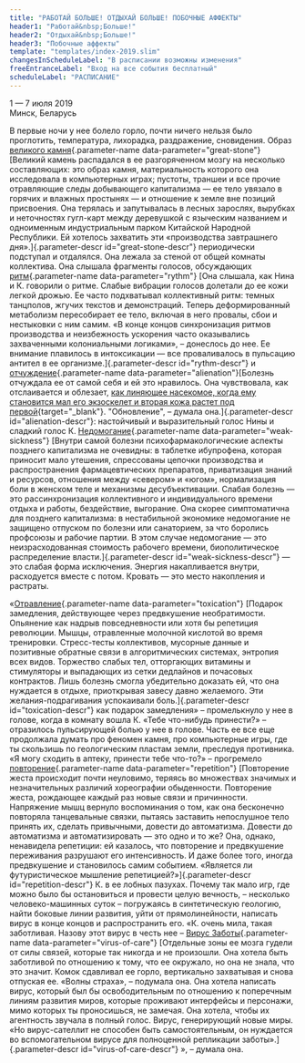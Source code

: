 ```yaml
---
title: "РАБОТАЙ БОЛЬШЕ! ОТДЫХАЙ БОЛЬШЕ! ПОБОЧНЫЕ АФФЕКТЫ"
header1: "Работай&nbsp;Больше!"
header2: "Отдыхай&nbsp;Больше!"
header3: "Побочные аффекты"
template: "templates/index-2019.slim" 
changesInScheduleLabel: "В расписании возможны изменения"
freeEntranceLabel: "Вход на все события бесплатный"
scheduleLabel: "РАСПИСАНИЕ"
---
```


1 &mdash; 7 июля 2019  
Минск, Беларусь

В первые ночи у нее болело горло, почти ничего нельзя было проглотить, температура, лихорадка, раздражение, сновидения. Образ [великого камня](#){.parameter-name data-parameter="great-stone"}
[Великий камень распадался в ее разгоряченном мозгу на несколько составляющих: это образ камня, материальность которого она исследовала в компьютерных играх; пустоты, траншеи и все прочие отравляющие следы добывающего капитализма — ее тело увязало в горячих и влажных простынях — и отношение к земле вне позиций присвоения. Она терялась и запутывалась в лесных зарослях, вырубках и неточностях гугл-карт между деревушкой с языческим названием и одноименным индустриальным парком Китайской Народной Республики. Ей хотелось захватить эти «производства завтрашнего дня».]{.parameter-descr id="great-stone-descr"}
периодически подступал и отдалялся. Она лежала за стеной от общей комнаты коллектива. Она слышала фрагменты голосов, обсуждающих [ритм](#){.parameter-name data-parameter="rythm"}
[Она слышала, как Нина и К. говорили о ритме. Слабые вибрации  голосов долетали до ее кожи легкой дрожью. Ее часто подхватывал коллективный ритм: темных танцполов, жгучих текстов и демонстраций. Теперь деформированный метаболизм пересобирает ее тело, включая в него провалы, сбои и нестыковки с ним самим. «В конце концов синхронизация ритмов производства и неизбежность ускорения часто оказывались захваченными колониальными логиками», – донеслось до нее. Ее внимание плавилось в интоксикации — все проваливалось в пульсацию антител в ее организме.]{.parameter-descr id="rythm-descr"}
и [отчуждение](#){.parameter-name data-parameter="alienation"}[Болезнь отчуждала ее от самой себя и ей это нравилось. Она чувствовала, как отслаивается и облезает, [как линяющее насекомое, когда ему становится мал его экзоскелет и вторая кожа растет под первой](https://commons.wikimedia.org/wiki/File:Cicada_molting_animated-2.gif?uselang=ru){target="_blank"}. "Обновление", – думала она.]{.parameter-descr id="alienation-descr"}: настойчивый и выразительный голос Нины и сладкий голос К. [Недомогание](#){.parameter-name data-parameter="weak-sickness"}
[Внутри самой болезни психофармакологические аспекты позднего капитализма не очевидны: в таблетке ибупрофена, которая приносит мало утешения, спрессованы цепочки производства и распространения фармацевтических препаратов, приватизация знаний и ресурсов, отношения между «севером» и «югом», нормализация боли в женском теле и механизмы десубъективации. Слабая болезнь — это рассинхронизация коллективного и индивидуального времени отдыха и работы, бездействие, выгорание. Она скорее симптоматична для позднего капитализма: в нестабильной экономике недомогание не защищено отпуском по болезни или санаторием, за что боролись профсоюзы и рабочие партии. В этом случае недомогание — это неизрасходованная стоимость рабочего времени, биополитическое распределение власти.]{.parameter-descr id="weak-sickness-descr"}
— это слабая форма исключения. Энергия накапливается внутри, расходуется вместе с потом. Кровать — это место накопления и растраты.

«[Отравление](#){.parameter-name data-parameter="toxication"}
[Подарок замедления, действующее через предвкушение необратимости. Опьянение как надрыв повседневности или хотя бы репетиция революции. Мышцы, отравленные молочной кислотой во время тренировки. Стресс-тесты коллективов, мусорные данные и позитивные обратные связи в алгоритмических системах, энтропия всех видов. Торжество слабых тел, отторгающих витамины и стимуляторы и выпадающих из сетки дедлайнов и почасовых контрактов. Лишь болезнь смогла убедительно доказать ей, что она нуждается в отдыхе, приоткрывая завесу давно желаемого. Эти желания-подрагивания успокаивали боль.]{.parameter-descr id="toxication-descr"}
как подарок замедления» – промелькнуло у нее в голове, когда в комнату вошла К. «Тебе что-нибудь принести?» – отразилось пульсирующей болью у нее в голове. Часть ее все еще продолжала думать про феномен камня, про компьютерные игры, где ты скользишь по геологическим пластам земли, преследуя противника. «Я могу сходить в аптеку, принести тебе что-то?» – прогремело [повторение](#){.parameter-name data-parameter="repetition"}
[Повторение жеста происходит почти неуловимо, теряясь во множествах значимых и незначительных различий хореографии обыденности. Повторение жеста, рождающее каждый раз новые связи и причинности. Напряжение мышц вернуло воспоминания о том, как она бесконечно повторяла танцевальные связки, пытаясь заставить непослушное тело принять их, сделать привычными, довести до автоматизма. Довести до автоматизма и автоматизировать — это одно и то же? Она, однако, ненавидела репетиции: ей казалось, что повторение и предвкушение переживания разрушают его интенсивность. И даже более того, иногда предвкушение и становилось самим событием. «Является ли футуристическое мышление репетицией?»]{.parameter-descr id="repetition-descr"}
К. в ее лобных пазухах. Почему так мало игр, где можно было бы остановиться и провести целую вечность, – несколько человеко-машинных суток – погружаясь в синтетическую геологию, найти боковые линии развития, уйти от прямолинейности, написать вирус в конце концов и распространить его. «К. очень мила, такая заботливая. Назову этот вирус в честь нее – [Вирус Заботы](#){.parameter-name data-parameter="virus-of-care"}
[Отдельные зоны ее мозга гудели от силы связей, которые так никогда и не произошли. Она хотела быть заботливой по отношению к тому, что ее окружало, но она не знала, что это значит. Комок сдавливал ее горло, вертикально захватывая и снова отпуская ее. «Волны страха», – подумала она. Она хотела написать вирус, который был бы освободительным по отношению к поперечным линиям развития миров, которые проживают интерфейсы и персонажи, мимо которых ты проносишься, не замечая. Она хотела, чтобы их агентность звучала в полный голос. Вирус, генерирующий новые миры. «Но вирус-сателлит не способен быть самостоятельным, он нуждается во вспомогательном вирусе для полноценной репликации заботы».]{.parameter-descr id="virus-of-care-descr"}
», – думала она.


